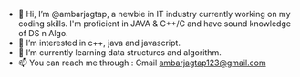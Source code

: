 - 👋 Hi, I’m @ambarjagtap, a newbie in IT industry currently working on my coding skills. I'm proficient in JAVA & C++/C and have sound knowledge of DS n Algo.  
- 👀 I’m interested in c++, java and javascript.
- 🌱 I’m currently learning data structures and algorithm.
- 📫 You can reach me through : Gmail  ambarjagtap123@gmail.com

<!---
ambarjagtap/ambarjagtap is a ✨ special ✨ repository because its `README.md` (this file) appears on your GitHub profile.
You can click the Preview link to take a look at your changes.
--->

